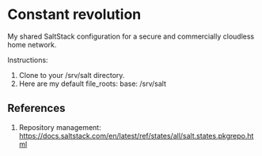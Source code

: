 # Constant revolution
My shared SaltStack configuration for a secure and commercially cloudless home network.

Instructions:
1. Clone to your /srv/salt directory.
2. Here are my default file_roots:
    base:
      /srv/salt
    
## References
1. Repository management: https://docs.saltstack.com/en/latest/ref/states/all/salt.states.pkgrepo.html
